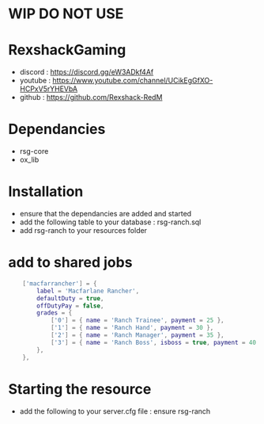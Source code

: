 # WIP DO NOT USE

# RexshackGaming
- discord : https://discord.gg/eW3ADkf4Af
- youtube : https://www.youtube.com/channel/UCikEgGfXO-HCPxV5rYHEVbA
- github : https://github.com/Rexshack-RedM

# Dependancies
- rsg-core
- ox_lib

# Installation
- ensure that the dependancies are added and started
- add the following table to your database : rsg-ranch.sql
- add rsg-ranch to your resources folder

# add to shared jobs
```lua
    ['macfarrancher'] = {
        label = 'Macfarlane Rancher',
        defaultDuty = true,
        offDutyPay = false,
        grades = {
            ['0'] = { name = 'Ranch Trainee', payment = 25 },
            ['1'] = { name = 'Ranch Hand', payment = 30 },
            ['2'] = { name = 'Ranch Manager', payment = 35 },
            ['3'] = { name = 'Ranch Boss', isboss = true, payment = 40 },
        },
    },
```

# Starting the resource
- add the following to your server.cfg file : ensure rsg-ranch
